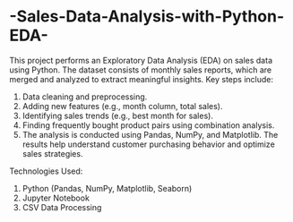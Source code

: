 # -Sales-Data-Analysis-with-Python-EDA-
This project performs an Exploratory Data Analysis (EDA) on sales data using Python. The dataset consists of monthly sales reports, which are merged and analyzed to extract meaningful insights. Key steps include:
1. Data cleaning and preprocessing.
2. Adding new features (e.g., month column, total sales).
3. Identifying sales trends (e.g., best month for sales).
4. Finding frequently bought product pairs using combination analysis.
5. The analysis is conducted using Pandas, NumPy, and Matplotlib. The results help understand customer purchasing behavior and optimize sales strategies.

Technologies Used:
1. Python (Pandas, NumPy, Matplotlib, Seaborn)
2. Jupyter Notebook
3. CSV Data Processing
